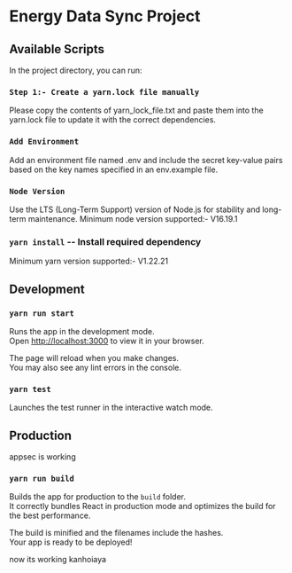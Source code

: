 # Energy Data Sync Project
  

## Available Scripts

In the project directory, you can run:

### `Step 1:- Create a yarn.lock file manually` 
Please copy the contents of yarn_lock_file.txt and paste them into the yarn.lock file to update it with the correct dependencies.

### `Add Environment` 
Add an environment file named .env and include the secret key-value pairs based on the key names specified in an env.example file.

### `Node Version` 
 Use the LTS (Long-Term Support) version of Node.js for stability and long-term maintenance.
 Minimum node version supported:- V16.19.1

### `yarn install` -- Install required dependency
Minimum yarn version supported:- V1.22.21

## Development 

### `yarn run start`
Runs the app in the development mode.\
Open [http://localhost:3000](http://localhost:3000) to view it in your browser.

The page will reload when you make changes.\
You may also see any lint errors in the console.

### `yarn test`

Launches the test runner in the interactive watch mode.


## Production 


appsec is working 

### `yarn run build`

Builds the app for production to the `build` folder.\
It correctly bundles React in production mode and optimizes the build for the best performance.

The build is minified and the filenames include the hashes.\
Your app is ready to be deployed!


now its working kanhoiaya 
